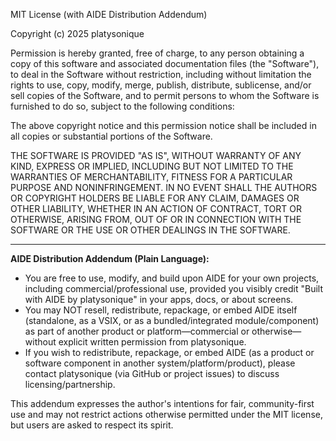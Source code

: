 MIT License (with AIDE Distribution Addendum)

Copyright (c) 2025 platysonique

Permission is hereby granted, free of charge, to any person obtaining a copy
of this software and associated documentation files (the "Software"), to deal
in the Software without restriction, including without limitation the rights
to use, copy, modify, merge, publish, distribute, sublicense, and/or sell
copies of the Software, and to permit persons to whom the Software is
furnished to do so, subject to the following conditions:

The above copyright notice and this permission notice shall be included in
all copies or substantial portions of the Software.

THE SOFTWARE IS PROVIDED "AS IS", WITHOUT WARRANTY OF ANY KIND, EXPRESS OR
IMPLIED, INCLUDING BUT NOT LIMITED TO THE WARRANTIES OF MERCHANTABILITY,
FITNESS FOR A PARTICULAR PURPOSE AND NONINFRINGEMENT. IN NO EVENT SHALL THE
AUTHORS OR COPYRIGHT HOLDERS BE LIABLE FOR ANY CLAIM, DAMAGES OR OTHER
LIABILITY, WHETHER IN AN ACTION OF CONTRACT, TORT OR OTHERWISE, ARISING FROM,
OUT OF OR IN CONNECTION WITH THE SOFTWARE OR THE USE OR OTHER DEALINGS IN
THE SOFTWARE.

---

**AIDE Distribution Addendum (Plain Language):**

- You are free to use, modify, and build upon AIDE for your own projects, including commercial/professional use, provided you visibly credit "Built with AIDE by platysonique" in your apps, docs, or about screens.
- You may NOT resell, redistribute, repackage, or embed AIDE itself (standalone, as a VSIX, or as a bundled/integrated module/component) as part of another product or platform—commercial or otherwise—without explicit written permission from platysonique.
- If you wish to redistribute, repackage, or embed AIDE (as a product or software component in another system/platform/product), please contact platysonique (via GitHub or project issues) to discuss licensing/partnership.

This addendum expresses the author's intentions for fair, community-first use and may not restrict actions otherwise permitted under the MIT license, but users are asked to respect its spirit.


